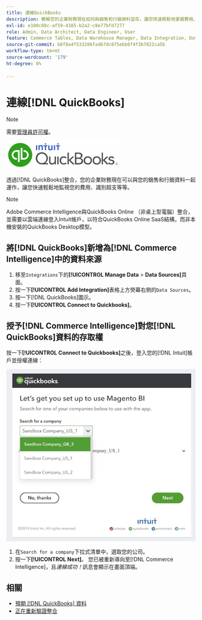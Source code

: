 ```yaml
---
title: 連線QuickBooks
description: 瞭解您的企業財務現在如何與銷售和行銷資料並存，讓您快速輕鬆地掌握費用、識別超支等等。
exl-id: e100c88c-af59-4185-b2a2-c8e77bfd7277
role: Admin, Data Architect, Data Engineer, User
feature: Commerce Tables, Data Warehouse Manager, Data Integration, Data Import/Export
source-git-commit: b6f8a4f533286fad67dc875ebb6f4f3b7022ca5b
workflow-type: tm+mt
source-wordcount: '179'
ht-degree: 0%

---
```


# 連線[!DNL QuickBooks]

>[!NOTE]
>
>需要[管理員許可權](../../../administrator/user-management/user-management.md)。

![QuickBooks標誌](../../../assets/Quickbooks.png)

透過[!DNL QuickBooks]整合，您的企業財務現在可以與您的銷售和行銷資料一起運作，讓您快速輕鬆地監視您的費用、識別超支等等。

>[!NOTE]
>
>Adobe Commerce Intelligence與QuickBooks Online （非桌上型電腦）整合，並需要以雲端連線登入Intuit帳戶，以符合QuickBooks Online SaaS結構，而非本機安裝的QuickBooks Desktop模型。

## 將[!DNL QuickBooks]新增為[!DNL Commerce Intelligence]中的資料來源

1. 移至`Integrations`下的&#x200B;**[!UICONTROL Manage Data** > **Data Sources]**&#x200B;頁面。
1. 按一下&#x200B;**[!UICONTROL Add Integration]**&#x200B;表格上方熒幕右側的`Data Sources`。
1. 按一下[!DNL QuickBooks]圖示。
1. 按一下&#x200B;**[!UICONTROL Connect to Quickbooks]**。

## 授予[!DNL Commerce Intelligence]對您[!DNL QuickBooks]資料的存取權

按一下&#x200B;**[!UICONTROL Connect to Quickbooks]**&#x200B;之後，登入您的[!DNL Intuit]帳戶並授權連線：

![QuickBooks App Store整合頁面](../../../assets/QuickBooks_App_Store_1.jpg)

1. 在`Search for a company`下拉式清單中，選取您的公司。
1. 按一下&#x200B;**[!UICONTROL Next]**。 您已被重新導向至[!DNL Commerce Intelligence]，且&#x200B;*連線成功！*&#x200B;訊息會顯示在畫面頂端。

## 相關

* [預期 [!DNL QuickBooks] 資料](../integrations/quickbooks-data.md)
* [正在重新驗證整合](https://experienceleague.adobe.com/docs/commerce-knowledge-base/kb/how-to/mbi-reauthenticating-integrations.html)
